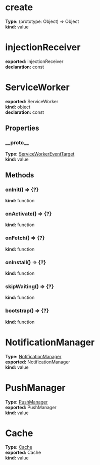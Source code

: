 # create                
  
**Type:** (prototype: Object) => Object                
**kind:** value                
  
  
  
# injectionReceiver              
  
**exported:** injectionReceiver              
**declaration:** const              
  
  
  
# ServiceWorker            
  
**exported:** ServiceWorker            
**kind:** object            
**declaration:** const            
  
  
## Properties            
  
### \_\_proto\_\_              
  
**Type:** [ServiceWorkerEventTarget](./Module:-ServiceWorker::lib::ServiceWorkerEventTarget#serviceworkereventtarget)              
**kind:** value              
  
  
  
  
## Methods            
  
### onInit() => {?}              
  
**kind:** function              
  
  
  
  
  
### onActivate() => {?}              
  
**kind:** function              
  
  
  
  
  
### onFetch() => {?}              
  
**kind:** function              
  
  
  
  
  
### onInstall() => {?}              
  
**kind:** function              
  
  
  
  
  
### skipWaiting() => {?}              
  
**kind:** function              
  
  
  
  
  
### bootstrap() => {?}              
  
**kind:** function              
  
  
  
  
  
# NotificationManager          
  
**Type:** [NotificationManager](./Module:-ServiceWorker::NotificationManager#notificationmanager)          
**exported:** NotificationManager          
**kind:** value          
  
  
  
# PushManager        
  
**Type:** [PushManager](./Module:-ServiceWorker::PushManager#pushmanager)        
**exported:** PushManager        
**kind:** value        
  
  
  
# Cache      
  
**Type:** [Cache](./Module:-ServiceWorker::Cache#cache)      
**exported:** Cache      
**kind:** value      
  
  
  
